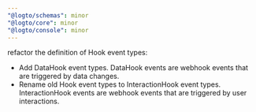 ```yaml
---
"@logto/schemas": minor
"@logto/core": minor
"@logto/console": minor
---
```


refactor the definition of Hook event types:

- Add DataHook event types. DataHook events are webhook events that are triggered by data changes.
- Rename old Hook event types to InteractionHook event types. InteractionHook events are webhook events that are triggered by user interactions.
